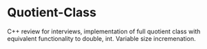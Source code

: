 # Quotient-Class
C++ review for interviews, implementation of full quotient class with equivalent functionality to double, int. Variable size incremenation.
